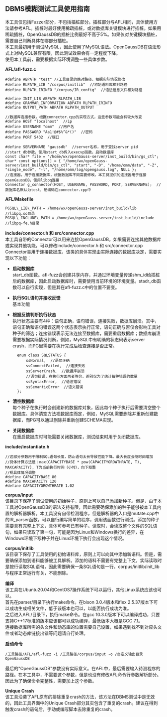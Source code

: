 ## DBMS模糊测试工具使用指南
本工具仅包括Fuzzer部分，不包括插桩部分。插桩部分与AFL相同，具体使用方法请参考AFL。插桩时最好使用稀疏插桩，或对数据库关键模块进行插桩。如果用稀疏插桩，OpenGaussDB的插桩比例最好不高于5%。如果仅对关键模块插桩，需要自己判断具体在哪部分插桩。  
本工具最初用于测试MySQL，因此使用了MySQL语法。OpenGaussDB在语法形式上对MySQL兼容有限，因此测试效果会有一定程度下降。   
使用本工具前，需要根据实际环境调整一些具体参数。  

**AFL/afl-fuzz.c**  

	#define ABPATH "test" //工具目录的绝对路径，根据实际情况修改
	#define RLPATH_LIB "/corpus/initlib"  //初始语料库相对路径
	#define RLPATH_IRINFO "/corpus/IR_config"  //语法信息文件相对路径

	#define INIT_LIB ABPATH RLPATH_LIB
	#define GRAMMAR_INFORMATION ABPATH RLPATH_IRINFO
	#define OUTPUT_PATH ABPATH RLPATH_OUTPUT
	
	//数据库连接参数，根据connector.cpp的实现方式，这些参数可能会有较大改变
	#define HOST "localhost"  //ip
	#define USERNAME "omm"  //用户名
	#define PASSWORD "Aa1!@#$%^&*()"  //密码
	#define PORT 5432  //端口

	#define SERVERNAME "gaussdb"  //server名称，用于查找server pid
	//start_db参数，使用start_db传入execvp函数，启动数据库
	const char* file = "/home/wx/openGauss-server/inst_build/bin/gs_ctl";
	char* const options[] = { "/home/wx/openGauss-server/inst_build/bin/gs_ctl", "start", "-D", "/home/omm/data", "-Z", "single_node", "-l", "/home/omm/log/opengauss.log", NULL };
	//连接器，用于连接数据库，根据数据库不同需要修改。本工具提供的连接器用于连接openGaussDB，使用libpq连接
	Connector g_connector(HOST, USERNAME, PASSWORD, PORT, SERVERNAME);	//数据库名默认为test，硬编码在connector.cpp中

**AFL/Makefile**  

	PGSQL\_LIB\_PATH = /home/wx/openGauss-server/inst_build/lib  //libpq.so目录
	PGSQL\_INCLUDE\_PATH = /home/wx/openGauss-server/inst_build/include //libpq-fe.h目录

**include/connector.h 和 src/connector.cpp**  
本工具自带的Connector可以用来连接OpenGaussDB，如果需要连接其他数据库或实现其他功能，可以修改include/connector.h 和 src/connector.cpp  
Connector类用于连接数据库，该类的具体实现由实际连接的数据库决定，需要实现以下功能：

- **启动数据库**  
start\_db函数。afl-fuzz会创建共享内存，并通过环境变量传递shm_id给插桩后的数据库，因此启动数据库时，需要使用当前环境的环境变量。stadr\_db函数可以自行实现，但是其在afl-fuzz.c中的位置不要变。
- **执行SQL语句并接收反馈**  
基本功能
- **根据反馈判断执行状态**  
执行状态主要有4种：语句正确，语句错误，连接失败，数据库崩溃。其中，语句正确和语句错误这两个状态表示执行正常，语句正确与否仅会影响工具对种子的筛选；连接错误表示无法连接至数据库，需要重启数据库；数据库崩溃需要根据实际情况判断，例如，MySQL中有明确的状态码表示server crash，而PG里需要在执行完成后检查连接是否正常。    

		enum class SQLSTATUS {  
			ssNormal,  //语句正确
			ssConnectFailed,  //连接失败
			ssServerCrash,  //数据库崩溃
			//语句错误，在执行方面两者等价，差别仅为了统计每种错误的数量
			ssSyntaxError,  //语法错误
			ssSemanticError  //语义错误
		};  

- **清空数据库**  
每个种子在执行时会创建新的数据库对象，因此每个种子执行后需要清空整个数据库。具体清空方法视数据库而定，例如，MySQL需要删除并重新创建数据库，而PG可以通过删除并重新创建SCHEMA实现。
- **关闭数据库**  
在重启数据库时可能需要关闭数据库，测试结束时用于关闭数据库。  

**include/instantiate.h**  

	//这部分参数用于限制SQL语句长度，防止语句太长导致性能下降。最大长度会随时间增加
	//具体计算方法是：max(CAPACITYBASE * pow(CAPACITYGROWTHRATE, T), MAXCAPACITY), T为当前执行时间（小时），向下取整
	//视具体情况调整
	#define CAPACITYBASE 80  
	#define MAXCAPACITY 120
	#define CAPACITYGROWTHRATE 1.02

**corpus/input**  
该目录下保存了测试使用的初始种子，原则上可以自己添加新种子。但是，由于本工具对OpenGaussDB的语法支持有限，因此需要确保添加的种子能够被本工具内置的解析器解析。本工具没有自带检测程序，但是解析器的入口是mutate.cpp中的IR_parser函数，可以自行编写简单的程序，调用该函数进行测试。添加的种子需要具有完整上下文，具体可参考已有种子。读取时，会读取整个文件的SQL语句，如果只读取了第一句，可能是因为Linux和Windows换行的差异，在Windows环境下写种子并在Linux环境下执行会出现这个情况。

**corpus/initlib**  
该目录下保存了工具使用的初始语料库，原则上可以向其中添加新语料。但是，需要确保添加到语料能够被工具解析。添加的语料不需要有完整上下文，实际读取时是按行读取SQL语句，因此需要确保一条SQL语句是一行。corpus/initlib/init_lib与程序正常运行有关，不能删除。

**编译**  
该工具在Ubuntu20.04和CentOS7操作系统下可以运行，其他Linux系统应该也可以。  
首先在parser/目录下执行make命令。在bison 3.0.4版本和flex 2.5.37版本下可以成功生成相关文件，低于该版本也可以，以能否执行成功为准。  
之后进入AFL/目录下，执行make命令。在gcc 10.3.0版本下可以编译成功，只要支持C++17标准的版本应该都可以成功编译，最低版本大概是GCC 7.1。  
连接数据库所需的头文件和动态库的位置需要自己设置，如果遇到找不到对应头文件或者动态库链接出错等问题请自行处理。

**启动命令**  

	/工具路径/AFL/afl-fuzz -i /工具路径/corpus/input -o /自定义输出目录 OpenGaussDB

最后的"OpenGaussDB"参数没有实际意义。在AFL中，最后需要输入待测程序的路径。在本工具中，不需要这个参数，但是也没有修改AFL命令行参数解析部分。因此为了确保命令完整性，需要加上这个参数。

**Unique Crash**  
该工具沿袭了AFL原有的排除重复crash的方法，该方法在DBMS测试中是无效的，因此工具界面中的Unique Crash部分其实包含了重复的crash。建议在得到触发crash的语句后，手动或编写脚本去除重复的crash。